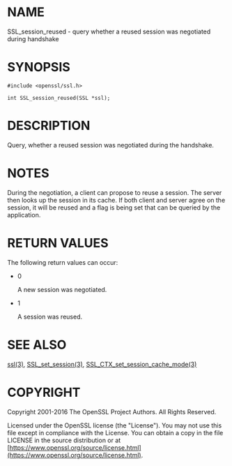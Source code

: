 # NAME

SSL\_session\_reused - query whether a reused session was negotiated during handshake

# SYNOPSIS

    #include <openssl/ssl.h>

    int SSL_session_reused(SSL *ssl);

# DESCRIPTION

Query, whether a reused session was negotiated during the handshake.

# NOTES

During the negotiation, a client can propose to reuse a session. The server
then looks up the session in its cache. If both client and server agree
on the session, it will be reused and a flag is being set that can be
queried by the application.

# RETURN VALUES

The following return values can occur:

- 0

    A new session was negotiated.

- 1

    A session was reused.

# SEE ALSO

[ssl(3)](http://man.he.net/man3/ssl), [SSL\_set\_session(3)](http://man.he.net/man3/SSL_set_session),
[SSL\_CTX\_set\_session\_cache\_mode(3)](http://man.he.net/man3/SSL_CTX_set_session_cache_mode)

# COPYRIGHT

Copyright 2001-2016 The OpenSSL Project Authors. All Rights Reserved.

Licensed under the OpenSSL license (the "License").  You may not use
this file except in compliance with the License.  You can obtain a copy
in the file LICENSE in the source distribution or at
[https://www.openssl.org/source/license.html](https://www.openssl.org/source/license.html).
